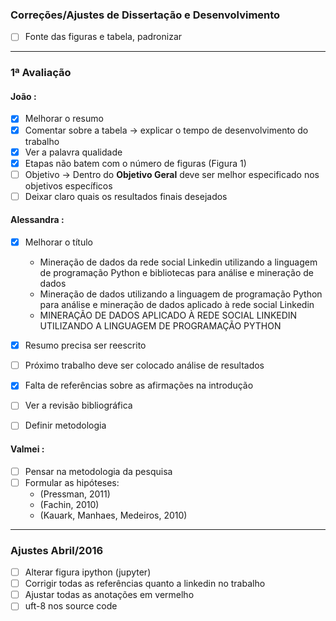 ### Correções/Ajustes de Dissertação e Desenvolvimento

* [ ] Fonte das figuras e tabela, padronizar

* * *

### 1ª Avaliação
#### João :
* [x] Melhorar o resumo
* [x] Comentar sobre a tabela -> explicar o tempo de desenvolvimento do trabalho
* [x] Ver a palavra qualidade
* [x] Etapas não batem com o número de figuras (Figura 1)
* [ ] Objetivo -> Dentro do __Objetivo Geral__ deve ser melhor especificado nos objetivos específicos
* [ ] Deixar claro quais os resultados finais desejados

#### Alessandra :
* [x] Melhorar o título
    * Mineração de dados da rede social Linkedin utilizando a linguagem de programação Python e bibliotecas para análise e mineração de dados
    * Mineração de dados utilizando a linguagem de programação Python para análise e mineração de dados aplicado à rede social Linkedin
    * MINERAÇÃO DE DADOS APLICADO À REDE SOCIAL LINKEDIN UTILIZANDO A LINGUAGEM DE PROGRAMAÇÃO PYTHON
* [x] Resumo precisa ser reescrito
* [ ] Próximo trabalho deve ser colocado análise de resultados
* [x] Falta de referências sobre as afirmações na introdução
* [ ] Ver a revisão bibliográfica
* [ ] Definir metodologia


#### Valmei :
* [ ] Pensar na metodologia da pesquisa
* [ ] Formular as hipóteses:
    * (Pressman, 2011)
    * (Fachin, 2010)
    * (Kauark, Manhaes, Medeiros, 2010)

* * *

### Ajustes Abril/2016
* [ ] Alterar figura ipython (jupyter)
* [ ] Corrigir todas as referências quanto a linkedin no trabalho
* [ ] Ajustar todas as anotações em vermelho
* [ ] uft-8 nos source code

